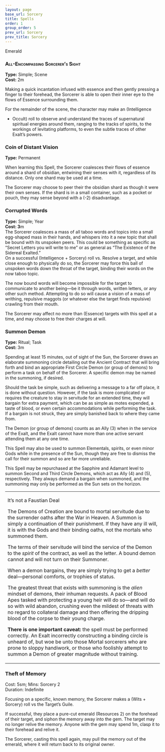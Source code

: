 ```yaml
---
layout: page
base_url: Sorcery
title: Spells
order: 1
group_order: 5
prev_url: Sorcery
prev_title: Sorcery
---
```


Emerald

### <span class="smallcaps">All-Encompassing Sorcerer’s Sight</span>

**Type:** Simple; Scene  
**Cost:** 2m

Making a quick incantation infused with essence and then gently pressing
a finger to their forehead, the Sorcerer is able to open their inner eye
to the flows of Essence surrounding them.

For the remainder of the scene, the character may make an (Intelligence
+ Occult) roll to observe and understand the traces of supernatural
spiritual energies around them, ranging to the tracks of spirits, to the
workings of levitating platforms, to even the subtle traces of other
Exalt’s powers.

### Coin of Distant Vision

**Type:** Permanent

When learning this Spell, the Sorcerer coalesces their flows of essence
around a shard of obsidian, entwining their senses with it, regardless
of its distance. Only one shard may be used at a time.

The Sorcerer may choose to peer their the obsidian shard as though it
were their own senses. If the shard is in a small container, such as a
pocket or pouch, they may sense beyond with a (-2) disadvantage.

### Corrupted Words

**Type:** Simple; Year  
**Cost: 3**m  
The Sorcerer coalesces a mass of all taboo words and topics into a small
egg-shaped mass in their hands, and whispers into it a new topic that
shall be bound with its unspoken peers. This could be something as
specific as “Secret Letters you will write to me” or as general as “The
Existence of the Sidereal Exalted.”  
On a successful (Intelligence + Sorcery) roll vs. Resolve a target, and
while close enough to physically do so, the Sorcerer may force this ball
of unspoken words down the throat of the target, binding their words on
the now taboo topic.

The now bound words will become impossible for the target to communicate
to another being—be it through words, written letters, or any other such
method. Attempting to do so will cause a vision of a mass of writhing,
repulsive maggots (or whatever else the target finds repulsive) crawling
from their mouth.

The Sorcerer may affect no more than (Essence) targets with this spell
at a time, and may choose to free their charges at will.

###  Summon Demon

**Type:** Ritual; Task  
**Cost:** 3m

Spending at least 15 minutes, out of sight of the Sun, the Sorcerer
draws an elaborate summoning circle detailing out the Ancient Contract
that will bring forth and bind an appropriate First Circle Demon (or
group of demons) to perform a task on behalf of the Sorcerer. A specific
demon may be named in the summoning, if desired.

Should the task be simple, such as delivering a message to a far off
place, it is done without question. However, if the task is more
complicated or requires the creature to stay in servitude for an
extended time, they will bargain for extra payment, which can be as
simple as motes expended, a taste of blood, or even certain
accommodations while performing the task. If a bargain is not struck,
they are simply banished back to where they came from.

The Demon (or group of demons) counts as an Ally (3) when in the service
of the Exalt, and the Exalt cannot have more than one active servant
attending them at any one time.

This Spell may also be used to summon Elementals, spirits, or even minor
Gods while in the presence of the Sun, though they are free to dismiss
the call for their summon and so are far more unreliable.

This Spell may be repurchased at the Sapphire and Adamant level to
summon Second and Third Circle Demons, which act as Ally (4) and (5),
respectively. They always demand a bargain when summoned, and the
summoning may only be performed as the Sun sets on the horizon.

<table>
<tbody>
<tr class="odd">
<td><p>It’s not a Faustian Deal</p>
<p>The Demons of Creation are bound to mortal servitude due to the surrender oaths after the War in Heaven. A Summon is simply a continuation of their punishment. If they have any ill will, it is with the Gods and their binding oaths, not the mortals who summoned them.</p>
<p>The terms of their servitude will bind the service of the Demon to the <em>spirit</em> of the contract, as well as the letter. A bound demon cannot and will not turn on their Summoner.</p>
<p>When a demon bargains, they are simply trying to get a <em>better</em> deal—personal comforts, or trophies of status.</p>
<p>The greatest threat that exists with summoning is the <em>alien</em> mindset of demons, their inhuman requests. A pack of Blood Apes tasked with protecting a young heir will do so—and will do so with wild abandon, crushing even the mildest of threats with no regard to collateral damage and then offering the dripping blood of the corpse to their young charge.</p>
<p><strong>There is one important caveat:</strong> the spell must be performed correctly. An Exalt incorrectly constructing a binding circle is unheard of, but woe be unto those Mortal sorcerers who are prone to sloppy handiwork, or those who foolishly attempt to summon a Demon of greater magnitude without training.</p></td>
</tr>
</tbody>
</table>

### Theft of Memory

Cost: 5sm; Mins: Sorcery 2  
Duration: Indefinite

Focusing on a specific, known memory, the Sorcerer makes a (Wits +
Sorcery) roll vs the Target’s Guile.

If successful, they place a pure-cut emerald (Resources 2) on the
forehead of their target, and siphon the memory away into the gem. The
target may no longer relive the memory. Anyone with the gem may spend
1m, clasp it to their forehead and relive it.

The Sorcerer, casting this spell again, may pull the memory out of the
emerald, where it will return back to its original owner.
